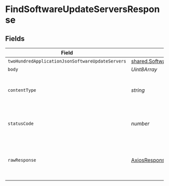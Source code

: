 # FindSoftwareUpdateServersResponse


## Fields

| Field                                                                                 | Type                                                                                  | Required                                                                              | Description                                                                           |
| ------------------------------------------------------------------------------------- | ------------------------------------------------------------------------------------- | ------------------------------------------------------------------------------------- | ------------------------------------------------------------------------------------- |
| `twoHundredApplicationJsonSoftwareUpdateServers`                                      | [shared.SoftwareUpdateServers](../../../sdk/models/shared/softwareupdateservers.md)[] | :heavy_minus_sign:                                                                    | OK                                                                                    |
| `body`                                                                                | *Uint8Array*                                                                          | :heavy_minus_sign:                                                                    | N/A                                                                                   |
| `contentType`                                                                         | *string*                                                                              | :heavy_check_mark:                                                                    | HTTP response content type for this operation                                         |
| `statusCode`                                                                          | *number*                                                                              | :heavy_check_mark:                                                                    | HTTP response status code for this operation                                          |
| `rawResponse`                                                                         | [AxiosResponse](https://axios-http.com/docs/res_schema)                               | :heavy_check_mark:                                                                    | Raw HTTP response; suitable for custom response parsing                               |
